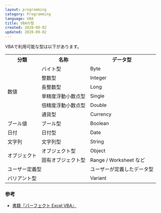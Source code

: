 ```yaml
---
layout: programming
category: Programming
language: VBA
title: VBAの型
created: 2020-09-02
updated: 2020-09-02
---
```

VBAで利用可能な型は以下があります。

<table>
    <tr>
        <th>分類</th>
        <th>名称</th>
        <th>データ型</th>
    </tr>
    <tr>
        <td rowspan="6">数値</td>
        <td>バイト型</td>
        <td>Byte</td>
    </tr>
    <tr>
        <td>整数型</td>
        <td>Integer</td>
    </tr>
    <tr>
        <td>長整数型</td>
        <td>Long</td>
    </tr>
    <tr>
        <td>単精度浮動小数点型</td>
        <td>Single</td>
    </tr>
    <tr>
        <td>倍精度浮動小数点型</td>
        <td>Double</td>
    </tr>
    <tr>
        <td>通貨型</td>
        <td>Currency</td>
    </tr>
    <tr>
        <td>ブール値</td>
        <td>ブール型</td>
        <td>Boolean</td>
    </tr>
    <tr>
        <td>日付</td>
        <td>日付型</td>
        <td>Date</td>
    </tr>
    <tr>
        <td>文字列</td>
        <td>文字列型</td>
        <td>String</td>
    </tr>
    <tr>
        <td rowspan="2">オブジェクト</td>
        <td>オブジェクト型</td>
        <td>Object</td>
    </tr>
    <tr>
        <td>固有オブジェクト型</td>
        <td>Range / Worksheet など</td>
    </tr>
    <tr>
        <td colspan="2">ユーザー定義型</td>
        <td>ユーザーが定義したデータ型</td>
    </tr>
    <tr>
        <td colspan="2">バリアント型</td>
        <td>Variant</td>
    </tr>
</table>


### 参考

- [書籍『パーフェクト Excel VBA』](https://www.amazon.co.jp/dp/B081V1NV7G/ref=cm_sw_r_tw_dp_x_A58tFbFY6PFYE)